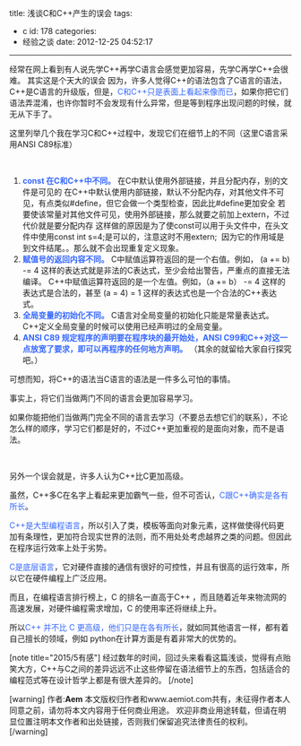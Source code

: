 title: 浅谈C和C++产生的误会
tags:
  - c
id: 178
categories:
  - 经验之谈
date: 2012-12-25 04:52:17
---

经常在网上看到有人说先学C++再学C语言会感觉更加容易，先学C再学C++会很难。
其实这是个天大的误会
因为，许多人觉得C++的语法包含了C语言的语法，C++是C语言的升级版，但是，<span style="color: #3366ff;">C和C++只是表面上看起来像而已</span>，如果你把它们语法弄混淆，也许你暂时不会发现有什么异常，但是等到程序出现问题的时候，就无从下手了。<!--more-->

这里列举几个我在学习C和C++过程中，发现它们在细节上的不同（这里C语言采用ANSI C89标准）

&nbsp;

1.  <span style="color: #3366ff;">**const 在C和C++中不同。**</span>
在C中默认使用外部链接，并且分配内存，别的文件是可见的
在C++中默认使用内部链接，默认不分配内存，对其他文件不可见，有点类似#define，但它会做一个类型检查，因此比#define更加安全
若要使该常量对其他文件可见，使用外部链接，那么就要之前加上extern，不过代价就是要分配内存
这样做的原因是为了使const可以用于头文件中，在头文件中使用const int s=4;是可以的，注意这时不用extern;  因为它的作用域是到文件结尾。。那么就不会出现重复定义现象。
2.  <span style="color: #3366ff;">**赋值号的返回内容不同。**</span>
C中赋值运算符返回的是一个右值。例如， (a += b) -= 4 这样的表达式就是非法的C表达式，至少会给出警告，严重点的直接无法编译。
C++中赋值运算符返回的是一个左值。例如，（a += b） -= 4 这样的表达式是合法的，甚至 (a = 4) = 1 这样的表达式也是一个合法的C++表达式。
3.  <span style="color: #3366ff;">**全局变量的初始化不同。**</span>
C语言对全局变量的初始化只能是常量表达式。
C++定义全局变量的时候可以使用已经声明过的全局变量。
4.  <span style="color: #3366ff;">**ANSI C89 规定程序的声明要在程序块的最开始处，ANSI C99和C++对这一点放宽了要求，即可以再程序的任何地方声明。**</span>
（其余的就留给大家自行探究吧。）

可想而知，将C++的语法当C语言的语法是一件多么可怕的事情。

事实上，将它们当做两门不同的语言会更加容易学习。

如果你能把他们当做两门完全不同的语言去学习（不要总去想它们的联系），不论怎么样的顺序，学习它们都是好的，不过C++更加重视的是面向对象，而不是语法。

&nbsp;

另外一个误会就是，许多人认为C++比C更加高级。

虽然，C++多C在名字上看起来更加霸气一些，但不可否认，<span style="color: #3366ff;">C跟C++确实是各有所长</span>。

<span style="color: #3366ff;">C++是大型编程语言</span>，所以引入了类，模板等面向对象元素，这样做使得代码更加有条理性，更加符合现实世界的法则，而不用处处考虑越界之类的问题。但因此在程序运行效率上处于劣势。

<span style="color: #3366ff;">C是底层语言</span>，它对硬件直接的通信有很好的可控性，并且有很高的运行效率，所以它在硬件编程上广泛应用。

而且，在编程语言排行榜上，C 的排名一直高于C++ ，而且随着近年来物流网的高速发展，对硬件编程需求增加，C 的使用率还将继续上升。

所以<span style="color: #3366ff;">C++ 并不比 C 更高级，他们只是在各有所长</span>，就如同其他语言一样，都有着自己擅长的领域，例如 python在计算方面是有着非常大的优势的。

[note title="2015/5有感"]
经过数年的时间，回过头来看看这篇浅谈，觉得有点贻笑大方，C++与C之间的差异远远不止这些停留在语法细节上的东西，包括适合的编程范式等在设计哲学上都是有很大差异的。
[/note]

[warning]
作者:**Aem**
本文版权归作者和www.aemiot.com共有，未征得作者本人同意之前，请勿将本文内容用于任何商业用途。 欢迎非商业用途转载，但请在明显位置注明本文作者和出处链接，否则我们保留追究法律责任的权利。
[/warning]